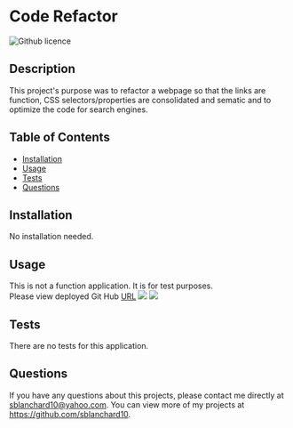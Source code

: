 # Code Refactor 
![Github licence](http://img.shields.io/badge/license-MIT-blue.svg)

## Description 
This project's purpose was to refactor a webpage so that the links are function, CSS selectors/properties are consolidated and sematic and to optimize the code for search engines. 

## Table of Contents
* [Installation](#installation)
* [Usage](#usage)
* [Tests](#tests)
* [Questions](#questions)

## Installation 
No installation needed. 

## Usage 
This is not a function application. It is for test purposes.<br>
Please view deployed Git Hub [URL](https://nicolewallace09.github.io/challenge-code-refactor/)
<img src="./assets/images/Website-1.png">
<img src="./assets/images/Website-2.png">


## Tests
There are no tests for this application. 

## Questions
If you have any questions about this projects, please contact me directly at sblanchard10@yahoo.com. You can view more of my projects at https://github.com/sblanchard10.
